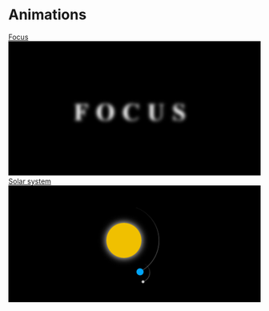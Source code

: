 # Animations
[Focus](focus)
![focus img](img/focus.png)
[Solar system](solar-system)
![alt text](img/solar-system.png)